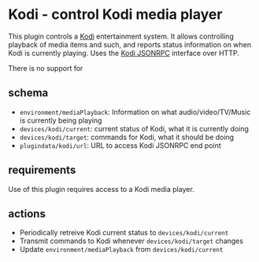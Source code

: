 # Kodi - control Kodi media player

This plugin controls a [Kodi](https://kodi.tv) entertainment system. It allows controlling playback of media items and such, and
reports status information on when Kodi is currently playing. Uses the [Kodi JSONRPC](https://kodi.wiki/view/JSON-RPC_API) interface over HTTP.

There is no support for 
## schema

* `environment/mediaPlayback`: Information on what audio/video/TV/Music is currently being playing
* `devices/kodi/current`: current status of Kodi, what it is currently doing
* `devices/kodi/target`: commands for Kodi, what it should be doing
* `plugindata/kodi/url`: URL to access Kodi JSONRPC end point

## requirements

Use of this plugin requires access to a Kodi media player.

## actions

* Periodically retreive Kodi current status to `devices/kodi/current`
* Transmit commands to Kodi whenever `devices/kodi/target` changes
* Update `environment/mediaPlayback` from `devices/kodi/current`